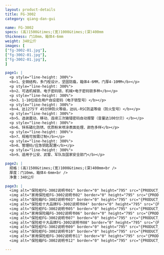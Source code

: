 ```yaml
---
layout: product-details
title: FG-3002
category: qiang-dan-gui

name: FG-3002
specs: (高)1500&times;(宽)1000&times;(深)400mm
thickness: 门10mm，箱体4-6mm
weight: 340公斤
images: [
["fg-3002-01.jpg"],
["fg-3002-01.jpg"],
["fg-3002-01.jpg"],
]

page1: |
  <p style="line-height: 300%">
  <b>1、全钢结构，多门栓设计，坚固防撬，箱体4-6MM，门厚4-10MM</b></p>
  <p style="line-height: 300%">
  <b>2、可选机械锁、电子密码锁、机械+电子密码锁多种</b></p>
  <p style="line-height: 300%">
  <b>3、1-10位组合用户自设密码（电子锁型号）</b></p>
  <p style="line-height: 300%">
  <b>4、达1275℉ 45分钟防火等级，达UL-RSC防盗等级（防火型号）</b></p>
  <p style="line-height: 300%">
  <b>5、选装震动、移动、连续三次输错密码自动报警（音量达100分贝）</b></p>
  <p style="line-height: 300%">
  <b>6、锌系磷化防锈、优质粉末喷涂表面处理、颜色多样</b></p>
  <p style="line-height: 300%">
  <b>7、规格可按需订制</b></p>
  <p style="line-height: 300%">
  <b>8、管理码/应急钥匙配置</b></p>
  <p style="line-height: 300%">
  <b>9、适用于公安、武警、军队及国家安全部门</b></p>

page2: |
  规格：(高)1500&times;(宽)1000&times;(深)400mm<br />
  厚度：门10mm，箱体4-6mm<br />
  净重：340公斤

page3: |
  <img alt="保险柜FG-3002说明书01" border="0" height="795" src="{PRODUCT_IMAGES}products/fg-sm01.jpg" width="538" /><br />
  <img alt="家用保险柜FG-3002说明书02" border="0" height="795" src="{PRODUCT_IMAGES}products/fg-sm02.jpg" width="538" /><br />
  <img alt="保险箱FG-3002说明书03" border="0" height="795" src="{PRODUCT_IMAGES}products/fg-sm03.jpg" width="538" /><br />
  <img alt="保险柜十大品牌FG-3002说明书04" border="0" height="795" src="{PRODUCT_IMAGES}products/fg-sm04.jpg" width="538" /><br />
  <img alt="保险柜FG-3002说明书05" border="0" height="795" src="{PRODUCT_IMAGES}products/fg-sm05.jpg" width="538" /><br />
  <img alt="家用保险箱FG-3002说明书06" border="0" height="795" src="{PRODUCT_IMAGES}products/fg-sm06.jpg" width="538" /><br />
  <img alt="保险柜FG-3002说明书07" border="0" height="795" src="{PRODUCT_IMAGES}products/fg-sm07.jpg" width="538" /><br />
  <img alt="保险柜十大品牌FG-3002说明书08" border="0" height="795" src="{PRODUCT_IMAGES}products/fg-sm08.jpg" width="538" /><br />
  <img alt="保险柜FG-3002说明书09" border="0" height="795" src="{PRODUCT_IMAGES}products/fg-sm09.jpg" width="538" /><br />
  <img alt="保险柜FG-3002说明书10" border="0" height="795" src="{PRODUCT_IMAGES}products/fg-sm10.jpg" width="538" /><br />
  <img alt="家用保险柜FG-3002说明书11" border="0" height="795" src="{PRODUCT_IMAGES}products/fg-sm11.jpg" width="538" /><br />
  <img alt="保险箱FG-3002说明书12" border="0" height="795" src="{PRODUCT_IMAGES}products/fg-sm12.jpg" width="538" />

---
```

